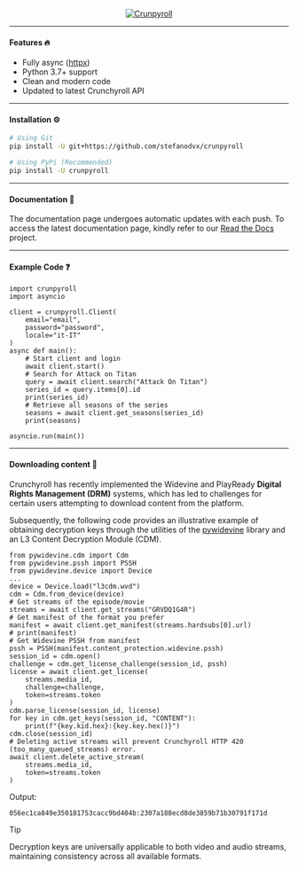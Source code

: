 <p align="center">
    <a href="https://github.com/stefanodvx/crunpyroll">
        <img src="https://github.com/stefanodvx/crunpyroll/assets/69367859/255bd391-3a7c-44f1-bf8c-08de275e73e9" alt="Crunpyroll">
    </a>
</p>

---

#### Features 🔥
- Fully async ([httpx](https://www.python-httpx.org/))
- Python 3.7+ support
- Clean and modern code
- Updated to latest Crunchyroll API

---

#### Installation ⚙️
```bash
# Using Git
pip install -U git+https://github.com/stefanodvx/crunpyroll

# Using PyPi (Recommended)
pip install -U crunpyroll
```

---

#### Documentation 📄
The documentation page undergoes automatic updates with each push. To access the latest documentation page, kindly refer to our [Read the Docs](https://crunpyroll.readthedocs.io/) project.

---

#### Example Code ❓
```py3
import crunpyroll
import asyncio

client = crunpyroll.Client(
    email="email",
    password="password",
    locale="it-IT"
)
async def main():
    # Start client and login
    await client.start()
    # Search for Attack on Titan
    query = await client.search("Attack On Titan")
    series_id = query.items[0].id
    print(series_id)
    # Retrieve all seasons of the series
    seasons = await client.get_seasons(series_id)
    print(seasons)

asyncio.run(main())
```

---

#### Downloading content 🔑
Crunchyroll has recently implemented the Widevine and PlayReady **Digital Rights Management (DRM)** systems, which has led to challenges for certain users attempting to download content from the platform.

Subsequently, the following code provides an illustrative example of obtaining decryption keys through the utilities of the [pywidevine](https://github.com/devine-dl/pywidevine) library and an L3 Content Decryption Module (CDM).
```py3
from pywidevine.cdm import Cdm
from pywidevine.pssh import PSSH
from pywidevine.device import Device
...
device = Device.load("l3cdm.wvd")
cdm = Cdm.from_device(device)
# Get streams of the episode/movie
streams = await client.get_streams("GRVDQ1G4R")
# Get manifest of the format you prefer
manifest = await client.get_manifest(streams.hardsubs[0].url)
# print(manifest)
# Get Widevine PSSH from manifest
pssh = PSSH(manifest.content_protection.widevine.pssh)
session_id = cdm.open()
challenge = cdm.get_license_challenge(session_id, pssh)
license = await client.get_license(
    streams.media_id,
    challenge=challenge,
    token=streams.token
)
cdm.parse_license(session_id, license)
for key in cdm.get_keys(session_id, "CONTENT"):
    print(f"{key.kid.hex}:{key.key.hex()}")
cdm.close(session_id)
# Deleting active streams will prevent Crunchyroll HTTP 420 (too_many_queued_streams) error.
await client.delete_active_stream(
    streams.media_id,
    token=streams.token
)
```
Output:
```bash
056ec1ca849e350181753cacc9bd404b:2307a188ecd8de3859b71b30791f171d
```
> [!TIP]
> Decryption keys are universally applicable to both video and audio streams, maintaining consistency across all available formats.
